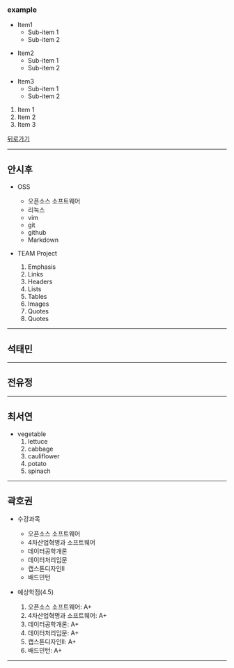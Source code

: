 ### example  
* Item1  
    * Sub-item 1  
    * Sub-item 2  
+ Item2  
    + Sub-item 1  
    + Sub-item 2  
- Item3  
    - Sub-item 1  
    - Sub-item 2  

1. Item 1  
2. Item 2  
3. Item 3  

[뒤로가기](./README.md)

* * *
## 안시후
- OSS
    - 오픈소스 소프트웨어
    - 리눅스
    - vim
    - git
    - github
    - Markdown
  
- TEAM Project
    1. Emphasis
    2. Links
    3. Headers
    4. Lists
    5. Tables
    6. Images
    7. Quotes
    8. Quotes
  
_ _ _
## 석태민
  
_ _ _
## 전유정
  
_ _ _
## 최서연
- vegetable
    1. lettuce
    2. cabbage
    3. cauliflower
    4. potato 
    5. spinach  
_ _ _
## 곽호권
- 수강과목
  - 오픈소스 소프트웨어
  - 4차산업혁명과 소프트웨어
  - 데이터공학개론
  - 데이터처리입문
  - 캡스톤디자인ll
  - 배드민턴
  
- 예상학점(4.5)
  1. 오픈소스 소프트웨어: A+
  1. 4차산업혁명과 소프트웨어: A+
  1. 데이터공학개론: A+
  1. 데이터처리입문: A+
  1. 캡스톤디자인ll: A+
  1. 배드민턴: A+  
  
_ _ _

